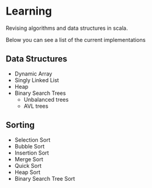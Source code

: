 # Learning

Revising algorithms and data structures in scala.

Below you can see a list of the current implementations

## Data Structures

- Dynamic Array
- Singly Linked List
- Heap
- Binary Search Trees
  - Unbalanced trees
  - AVL trees

## Sorting

- Selection Sort
- Bubble Sort
- Insertion Sort
- Merge Sort
- Quick Sort
- Heap Sort
- Binary Search Tree Sort
